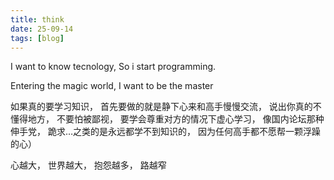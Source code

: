 ```yaml
---
title: think
date: 25-09-14
tags: [blog]
---
```


I want to know tecnology, So i start programming.

Entering the magic world, I want to be the master 

如果真的要学习知识， 首先要做的就是静下心来和高手慢慢交流， 说出你真的不懂得地方， 不要怕被鄙视， 要学会尊重对方的情况下虚心学习， 像国内论坛那种伸手党， 跪求…之类的是永远都学不到知识的， 因为任何高手都不愿帮一颗浮躁的心）

心越大， 世界越大， 抱怨越多， 路越窄




